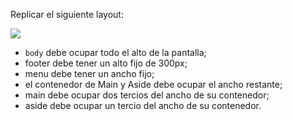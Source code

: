 Replicar el siguiente layout:

![](https://i.ibb.co/0f0dzc8/Screen-Shot-2020-08-28-at-17-03-28.png)

- `body` debe ocupar todo el alto de la pantalla;
- footer debe tener un alto fijo de 300px;
- menu debe tener un ancho fijo;
- el contenedor de Main y Aside debe ocupar el ancho restante;
- main debe ocupar dos tercios del ancho de su contenedor;
- aside debe ocupar un tercio del ancho de su contenedor.
